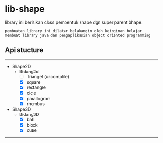 # lib-shape
library ini berisikan class pembentuk shape dgn super parent Shape.

    pembuatan library ini dilatar belakangin oleh keinginan belajar membuat library java dan pengaplikasian object oriented programming  

## Api stucture
<hr>

- Shape2D
  - Bidang2d
     - [ ] Triangel (uncomplite)
     - [x] square 
     - [x] rectangle   
     - [x] cicle 
     - [x] parallogram 
     - [x] rhombus 
      
- Shape3D 
  - Bidang3D
    - [x] ball 
    - [x] block
    - [x] cube
  
<hr>
  

